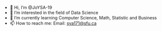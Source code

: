 - 👋 Hi, I’m @JoYSA-19
- 👀 I’m interested in the field of Data Science
- 🌱 I’m currently learning Computer Science, Math, Statistic and Business
- 📫 How to reach me: Email: sya171@sfu.ca

<!---
JoYSA-19/JoYSA-19 is a ✨ special ✨ repository because its `README.md` (this file) appears on your GitHub profile.
You can click the Preview link to take a look at your changes.
--->
